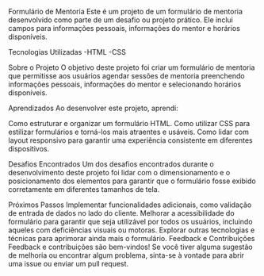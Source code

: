 Formulário de Mentoria
Este é um projeto de um formulário de mentoria desenvolvido como parte de um desafio ou projeto prático. 
Ele inclui campos para informações pessoais, informações do mentor e horários disponíveis.

Tecnologias Utilizadas
-HTML
-CSS

Sobre o Projeto
O objetivo deste projeto foi criar um formulário de mentoria que permitisse aos usuários agendar sessões de mentoria preenchendo informações pessoais, informações do mentor e selecionando horários disponíveis.

Aprendizados
Ao desenvolver este projeto, aprendi:

Como estruturar e organizar um formulário HTML.
Como utilizar CSS para estilizar formulários e torná-los mais atraentes e usáveis.
Como lidar com layout responsivo para garantir uma experiência consistente em diferentes dispositivos.

Desafios Encontrados
Um dos desafios encontrados durante o desenvolvimento deste projeto foi lidar com o dimensionamento e o posicionamento dos elementos para garantir que o formulário fosse exibido corretamente em diferentes tamanhos de tela.

Próximos Passos
Implementar funcionalidades adicionais, como validação de entrada de dados no lado do cliente.
Melhorar a acessibilidade do formulário para garantir que seja utilizável por todos os usuários, incluindo aqueles com deficiências visuais ou motoras.
Explorar outras tecnologias e técnicas para aprimorar ainda mais o formulário.
Feedback e Contribuições
Feedback e contribuições são bem-vindos! Se você tiver alguma sugestão de melhoria ou encontrar algum problema, sinta-se à vontade para abrir uma issue ou enviar um pull request.

